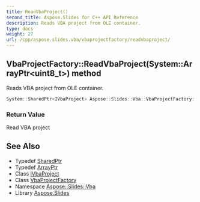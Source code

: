 ```yaml
---
title: ReadVbaProject()
second_title: Aspose.Slides for C++ API Reference
description: Reads VBA project from OLE container.
type: docs
weight: 27
url: /cpp/aspose.slides.vba/vbaprojectfactory/readvbaproject/
---
```

## VbaProjectFactory::ReadVbaProject(System::ArrayPtr\<uint8_t\>) method


Reads VBA project from OLE container.

```cpp
System::SharedPtr<IVbaProject> Aspose::Slides::Vba::VbaProjectFactory::ReadVbaProject(System::ArrayPtr<uint8_t> data) override
```


### Return Value

Read VBA project

## See Also

* Typedef [SharedPtr](../../system/sharedptr/)
* Typedef [ArrayPtr](../../system/arrayptr/)
* Class [IVbaProject](../ivbaproject/)
* Class [VbaProjectFactory](./)
* Namespace [Aspose::Slides::Vba](../)
* Library [Aspose.Slides](../../)